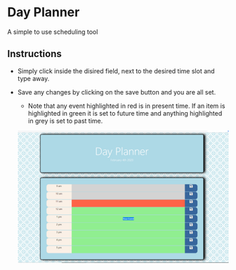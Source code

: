 # Day Planner

A simple to use scheduling tool

## Instructions

* Simply click inside the disired field, next to the desired time slot and type away. 

* Save any changes by clicking on the save button and you are all set. 

  * Note that any event highlighted in red is in present time. If an item is highlighted in green it is set to future time and anything highlighted in grey is set to past time.

  ![Day Planner](./assets/images/daily-planner.jpg)
